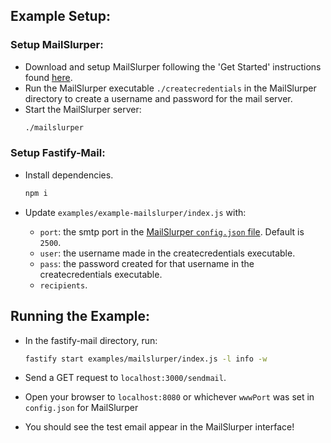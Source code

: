 ## Example Setup:

### Setup MailSlurper:
- Download and setup MailSlurper following the 'Get Started' instructions found [here](https://mailslurper.com/).
- Run the MailSlurper executable `./createcredentials` in the MailSlurper directory to create a username and password for the mail server.
- Start the MailSlurper server:
  ```sh
  ./mailslurper
  ```

### Setup Fastify-Mail:
- Install dependencies.

  ```sh
  npm i
  ```
- Update `examples/example-mailslurper/index.js` with:
  - `port`: the smtp port in the [MailSlurper `config.json` file](https://github.com/mailslurper/mailslurper/wiki/Getting-Started#step-2---configuration). Default is `2500`.
  - `user`: the username made in the createcredentials executable.
  - `pass`: the password created for that username in the createcredentials executable.
  - `recipients`.

## Running the Example:
- In the fastify-mail directory, run:
  ```sh
  fastify start examples/mailslurper/index.js -l info -w
  ```

- Send a GET request to `localhost:3000/sendmail`.
- Open your browser to `localhost:8080` or whichever `wwwPort` was set in `config.json` for MailSlurper
- You should see the test email appear in the MailSlurper interface!
